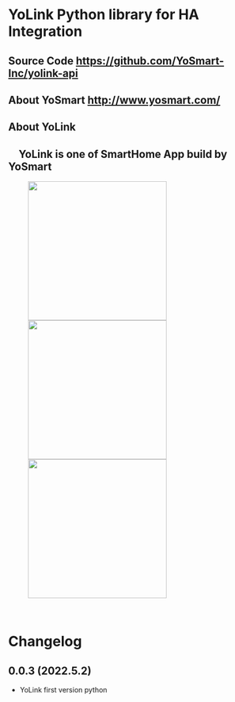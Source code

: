 # YoLink Python library for HA Integration
## Source Code https://github.com/YoSmart-Inc/yolink-api
## About YoSmart http://www.yosmart.com/
## About YoLink 
## &emsp;YoLink is one of SmartHome App build by YoSmart
  

<figure>
    <img src="https://play-lh.googleusercontent.com/GoOyo107jhMtULyULwHuhL9be3NjsXzu2jnySLIsbOfwJQAxzjek9vCiUeUm7rb3RgU=w1920-h929-rw" width="280px">
    <img src="https://play-lh.googleusercontent.com/ndx8eA3GMgQjx4oDi-c6tToebM6bp6of7L8jif4WgCUAPUhMLd7tL4AUzUHwZU5Mm_A=w1920-h929-rw" width="280px">
    <img src="https://play-lh.googleusercontent.com/dGagLk_U2w1IrIzN_m0dSCjc5mayjN7Pa_Jew6kg116xZDGJiEkT5OUa91rO5SiYUc0=w1920-h919" width="280px">
</figure>

<br>

# Changelog

## 0.0.3 (2022.5.2)

* YoLink first version python